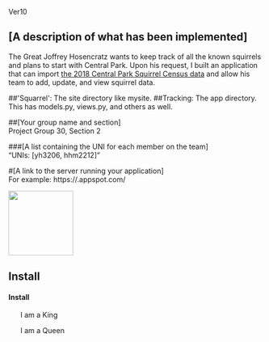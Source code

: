 Ver10
## [A description of what has been implemented] </br>
The Great Joffrey Hosencratz wants to keep track of all the known squirrels and plans to start with Central Park.
Upon his request, I built an application that can import
[the 2018 Central Park Squirrel Census data](https://data.cityofnewyork.us/Environment/2018-Central-Park-Squirrel-Census-Squirrel-Data/vfnx-vebw)
and allow his team to add, update, and view squirrel data. 

##'Squarrel': The site directory like mysite.
##Tracking: The app directory. This has models.py, views.py, and others as well.

##[Your group name and section]</br>
Project Group 30, Section 2

###[A list containing the UNI for each member on the team]<br>
“UNIs: [yh3206, hhm2212]”

#[A link to the server running your application]</br>
For example: https://<your project id>.appspot.com/

<div align="centerx">
  <image src="https://cdn.pixabay.com/photo/2014/12/17/00/28/red-squirrel-570936_960_720.jpg" style="width:128px;height:128px;">
</div>

## Install
#### Install

<html>
  <head>
   <ul>I am a King</ul>
  </head>
  <body>
   <ul>I am a Queen</ul>
  </body>
</html>


